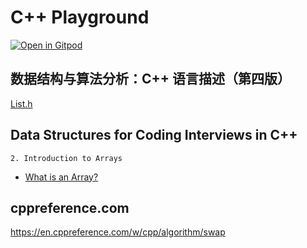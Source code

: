 # C++ Playground

[![Open in Gitpod](https://gitpod.io/button/open-in-gitpod.svg)](https://gitpod.io/#https://github.com/mrhuangyuhui/cpp-playground)

## 数据结构与算法分析：C++ 语言描述（第四版）

[List.h](https://github.com/mrhuangyuhui/dsaa-cpp4/blob/master/List.h)

## Data Structures for Coding Interviews in C++

`2. Introduction to Arrays`

- [What is an Array?](https://www.educative.io/courses/data-structures-coding-interviews-cpp/JYlGlXpOP62)

## cppreference.com

<https://en.cppreference.com/w/cpp/algorithm/swap>
